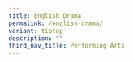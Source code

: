 ```yaml
---
title: English Drama
permalink: /english-drama/
variant: tiptap
description: ""
third_nav_title: Performing Arts
---
```

